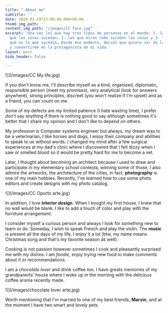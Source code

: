 ```yaml
---
title: " About me"
subtitle: ''
date: 2020-03-19T23:00:00.000+00:00
thumb_img_path: ''
content_img_path: "/images/CC face.jpg"
excerpt: 'Una vez leí que hay tres tipos de personas en el mundo: 1- las que hacen
  que las cosas sucedan; 2- las que miran como suceden las cosas y 3- las que se preguntan
  qué es lo que sucedió… Desde ése momento, decidí que quiero ser de las primeras
  y convertirme en la protagonista de mi vida.'
layout: post
hide_header: false

---
```

![](/images/CC My life.jpg)

If you don't know me, I'll describe myself as a kind, organized, diplomatic, responsible person (meet my promises), very analytical (look for answers anywhere), strong principles, discreet (you won't realize if I'm upset) and as a friend, you can count on me.

Some of my defects are my limited patience (I hate wasting time), I prefer don't say anything if there is nothing good to say although sometimes it's better that I share my opinion and I don't like to depend on others.

My profession is Computer systems engineer but always, my dream was to be a veterinarian. I like horses and dogs, I enjoy their company and abilities to speak to us without words. I changed my mind after a few surgical experiences at my dad's clinic where I discovered that I felt dizzy when I saw or smelled blood so it would be pretty hard for me to become a vet.

Later, I thought about becoming an architect because I used to draw and participate in my elementary school contests, winning some of those. I also admire the artworks, the architecture of the cities, in fact, **photography** is one of my main hobbies. Recently, I've learned how to use some photo editors and create designs with my photo catalog.

![](/images/CC Oporto arte.jpg)

In addition, I love **interior design**. When I bought my first house, I knew that no wall would be blank. I like to add a touch of color and play with the furniture arrangement.

I consider myself a curious person and always I look for something new to learn or do. Someday, I wish to speak French and play the violin. The **music** is present all the days of my life, I enjoy it a lot (btw, my name means Christmas song and that's my favorite season as well).

Cooking is not passion however sometimes I cook and pleasantly surprised me with my dishes. I am _foodie_, enjoy trying new food to make comments about it or recommendations.

I am a _chocolate lover_ and drink coffee too. I have greats memories of my grandparents' house where I woke up in the morning with the delicious coffee aroma recently made.

![](/images/chocolate lover arte.jpg)

Worth mentioning that I'm married to one of my best friends, **Marvin**, and at the moment I have two smart and lovely pets.